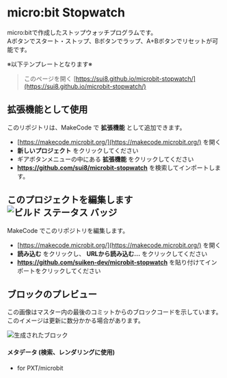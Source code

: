 # micro:bit Stopwatch

micro:bitで作成したストップウォッチプログラムです。  
Aボタンでスタート・ストップ、Bボタンでラップ、A+Bボタンでリセットが可能です。

※以下テンプレートとなります※


> このページを開く [https://sui8.github.io/microbit-stopwatch/](https://sui8.github.io/microbit-stopwatch/)

## 拡張機能として使用

このリポジトリは、MakeCode で **拡張機能** として追加できます。

* [https://makecode.microbit.org/](https://makecode.microbit.org/) を開く
* **新しいプロジェクト** をクリックしてください
* ギアボタンメニューの中にある **拡張機能** をクリックしてください
* **https://github.com/sui8/microbit-stopwatch** を検索してインポートします。

## このプロジェクトを編集します ![ビルド ステータス バッジ](https://github.com/suiken-dev/microbit-stopwatch/workflows/MakeCode/badge.svg)

MakeCode でこのリポジトリを編集します。

* [https://makecode.microbit.org/](https://makecode.microbit.org/) を開く
* **読み込む** をクリックし、 **URLから読み込む...** をクリックしてください
* **https://github.com/suiken-dev/microbit-stopwatch** を貼り付けてインポートをクリックしてください

## ブロックのプレビュー

この画像はマスター内の最後のコミットからのブロックコードを示しています。
このイメージは更新に数分かかる場合があります。

![生成されたブロック](https://github.com/suiken-dev/microbit-stopwatch/raw/master/.github/makecode/blocks.png)

#### メタデータ (検索、レンダリングに使用)

* for PXT/microbit
<script src="https://makecode.com/gh-pages-embed.js"></script><script>makeCodeRender("{{ site.makecode.home_url }}", "{{ site.github.owner_name }}/{{ site.github.repository_name }}");</script>
